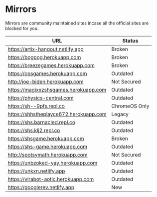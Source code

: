 # Mirrors
Mirrors are community maintained sites incase all the official sites are blocked for you.

| URL | Status |
| - | - |
| https://artix-hangout.netlify.app | Broken |
| https://bogpog.herokuapp.com | Broken |
| https://breezegames.herokuapp.com | Broken |
| https://cpsgames.herokuapp.com | Outdated |
| http://joe-biden.herokuapp.com | Not Secured |
| https://magixxzshsgames.herokuapp.com | Outdated |
| https://physics-central.com | Outdated |
| https://sh--9pfs.repl.co | ChromeOS Only |
| https://shhstheplayce672.herokuapp.com | Legacy |
| https://shs.barnacled.repl.co | Outdated |
| https://shs.klj2.repl.co | Outdated |
| https://shsgame.herokuapp.com | Broken |
| https://shs-game.herokuapp.com | Outdated |
| http://spotsymath.herokuapp.com | Not Secured |
| https://unbzoked-yay.herokuapp.com | Outdated |
| https://unkxn.netlify.app | Outdated |
| https://virabot-aotic.herokuapp.com | Outdated |
| https://googlerev.netlify.app | New |
